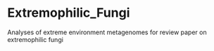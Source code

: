 # Extremophilic_Fungi
Analyses of extreme environment metagenomes for review paper on extremophilic fungi

